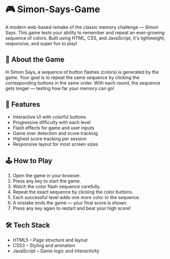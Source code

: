 # 🎮 Simon-Says-Game
A modern web-based remake of the classic memory challenge — Simon Says. This game tests your ability to remember and repeat an ever-growing sequence of colors. Built using HTML, CSS, and JavaScript, it's lightweight, responsive, and super fun to play!

## 🧠 About the Game
In Simon Says, a sequence of button flashes (colors) is generated by the game. Your goal is to repeat the same sequence by clicking the corresponding buttons in the same order. With each round, the sequence gets longer — testing how far your memory can go!

## 🚀 Features
- Interactive UI with colorful buttons
- Progressive difficulty with each level
- Flash effects for game and user inputs
- Game over detection and score tracking
- Highest score tracking per session
- Responsive layout for most screen sizes

## 🕹️ How to Play
1. Open the game in your browser.
2. Press any key to start the game.
3. Watch the color flash sequence carefully.
4. Repeat the exact sequence by clicking the color buttons.
5. Each successful level adds one more color to the sequence.
6. A mistake ends the game — your final score is shown.
7. Press any key again to restart and beat your high score!

## 🛠️ Tech Stack
- HTML5 – Page structure and layout
- CSS3 – Styling and animation
- JavaScript – Game logic and interactivity
